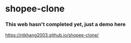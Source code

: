 # shopee-clone
### This web hasn't completed yet, just a demo here
https://ntkhang2003.github.io/shopee-clone/
